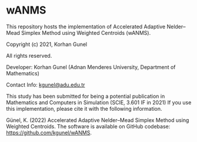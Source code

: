 # wANMS
This repository hosts the implementation of Accelerated Adaptive Nelder–Mead Simplex Method using Weighted Centroids (wANMS).

Copyright (c) 2021, Korhan Gunel

All rights reserved.

Developer: Korhan Gunel (Adnan Menderes University, Department of Mathematics)

Contact Info: kgunel@adu.edu.tr

This study has been submitted for being a potential publication in Mathematics and Computers in Simulation (SCIE, 3.601 IF in 2021) If you use this implementation, please cite it with the following information.

Günel, K. (2022) Accelerated Adaptive Nelder–Mead Simplex Method using Weighted Centroids. The software is available on GitHub codebase: https://github.com/kgunel/wANMS.
